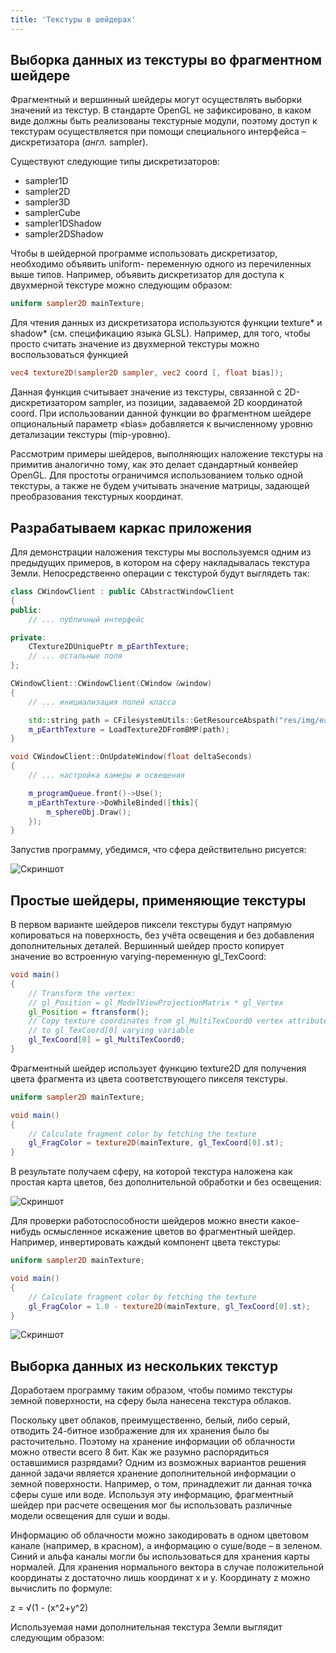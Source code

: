 ```yaml
---
title: 'Текстуры в шейдерах'
---
```


## Выборка данных из текстуры во фрагментном шейдере

Фрагментный и вершинный шейдеры могут осуществлять выборки значений из текстур. В стандарте OpenGL не зафиксировано, в каком виде должны быть реализованы текстурные модули, поэтому доступ к текстурам осуществляется при помощи специального интерфейса – дискретизатора (*англ.* sampler).

Существуют следующие типы дискретизаторов:

- sampler1D
- sampler2D
- sampler3D
- samplerCube
- sampler1DShadow
- sampler2DShadow

Чтобы в шейдерной программе использовать дискретизатор, необходимо объявить uniform- переменную одного из перечиленных выше типов. Например, объявить дискретизатор для доступа к двухмерной текстуре можно следующим образом:

```glsl
uniform sampler2D mainTexture;
```

Для чтения данных из дискретизатора используются функции texture* и shadow* (см. спецификацию языка GLSL). Например, для того, чтобы просто считать значение из двухмерной текстуры можно воспользоваться функцией

```glsl
vec4 texture2D(sampler2D sampler, vec2 coord [, float bias]);
```

Данная функция считывает значение из текстуры, связанной с 2D-дискретизатором sampler, из позиции, задаваемой 2D координатой coord. При использовании данной функции во фрагментном шейдере опциональный параметр «bias» добавляется к вычисленному уровню детализации текстуры (mip-уровню).

Рассмотрим примеры шейдеров, выполняющих наложение текстуры на примитив аналогично тому, как это делает сдандартный конвейер OpenGL. Для простоты ограничимся использованием только одной текстуры, а также не будем учитывать значение матрицы, задающей преобразования текстурных координат.

## Разрабатываем каркас приложения

Для демонстрации наложения текстуры мы воспользуемся одним из предыдущих примеров, в котором на сферу накладывалась текстура Земли. Непосредственно операции с текстурой будут выглядеть так:

```cpp
class CWindowClient : public CAbstractWindowClient
{
public:
    // ... публичный интерфейс

private:
    CTexture2DUniquePtr m_pEarthTexture;
    // ... остальные поля
};

CWindowClient::CWindowClient(CWindow &window)
{
    // ... инициализация полей класса

    std::string path = CFilesystemUtils::GetResourceAbspath("res/img/earth.bmp");
    m_pEarthTexture = LoadTexture2DFromBMP(path);
}

void CWindowClient::OnUpdateWindow(float deltaSeconds)
{
    // ... настройка камеры и освещения

    m_programQueue.front()->Use();
    m_pEarthTexture->DoWhileBinded([this]{
        m_sphereObj.Draw();
    });
}
```

Запустив программу, убедимся, что сфера действительно рисуется:

![Скриншот](figures/sphere_lesson_16.png)

## Простые шейдеры, применяющие текстуры

В первом варианте шейдеров пиксели текстуры будут напрямую копироваться на поверхность, без учёта освещения и без добавления дополнительных деталей. Вершинный шейдер просто копирует значение во встроенную varying-переменную gl_TexCoord:

```glsl
void main()
{
    // Transform the vertex:
    // gl_Position = gl_ModelViewProjectionMatrix * gl_Vertex
    gl_Position = ftransform();
    // Copy texture coordinates from gl_MultiTexCoord0 vertex attribute
    // to gl_TexCoord[0] varying variable
    gl_TexCoord[0] = gl_MultiTexCoord0;
}
```

Фрагментный шейдер использует функцию texture2D для получения цвета фрагмента из цвета соответствующего пикселя текстуры.

```glsl
uniform sampler2D mainTexture;

void main()
{
    // Calculate fragment color by fetching the texture
    gl_FragColor = texture2D(mainTexture, gl_TexCoord[0].st);
}
```

В результате получаем сферу, на которой текстура наложена как простая карта цветов, без дополнительной обработки и без освещения:

![Скриншот](figures/lesson_16_copytexture.png)

Для проверки работоспособности шейдеров можно внести какое-нибудь осмысленное искажение цветов во фрагментный шейдер. Например, инвертировать каждый компонент цвета текстуры:

```glsl
uniform sampler2D mainTexture;

void main()
{
    // Calculate fragment color by fetching the texture
    gl_FragColor = 1.0 - texture2D(mainTexture, gl_TexCoord[0].st);
}
```

![Скриншот](figures/lesson_16_inverted.png)

## Выборка данных из нескольких текстур

Доработаем программу таким образом, чтобы помимо текстуры земной поверхности, на сферу была нанесена текстура облаков.

Поскольку цвет облаков, преимущественно, белый, либо серый, отводить 24-битное изображение для их хранения было бы расточительно. Поэтому на хранение информации об облачности можно отвести всего 8 бит. Как же разумно распорядиться оставшимися разрядами? Одним из возможных вариантов решения данной задачи является хранение дополнительной информации о земной поверхности. Например, о том, принадлежит ли данная точка сферы суше или воде. Используя эту информацию, фрагментный шейдер при расчете освещения мог бы использовать различные модели освещения для суши и воды. 

Информацию об облачности можно закодировать в одном цветовом канале (например, в красном), а информацию о суше/воде – в зеленом. Синий и альфа каналы могли бы использоваться для хранения карты нормалей. Для хранения нормального вектора в случае положительной координаты z достаточно лишь координат x и y. Координату z можно вычислить по формуле:

z = √(1 - (x^2+y^2)

Используемая нами дополнительная текстура Земли выглядит следующим образом:


